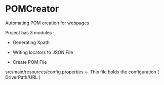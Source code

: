 # POMCreator
Automating POM creation for webpages

Project has 3 modules :

* Generating Xpath 

* Writing locators to JSON File
                        
* Create POM File
                        
                        
 src/main/resources/config.properties <- This file holds the configuration ( DriverPath/URL )
 
